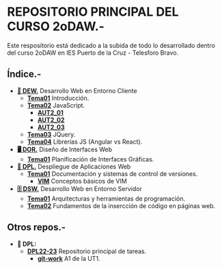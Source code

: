 # REPOSITORIO PRINCIPAL DEL CURSO 2oDAW.-

Este respositorio está dedicado a la subida de todo lo desarrollado dentro del curso 2oDAW en IES Puerto de la Cruz - Telesforo Bravo.

## Índice.-

- [**:man: DEW.**](/DEW) Desarrollo Web en Entorno Cliente
  - [**Tema01**](/DEW/TEMA01) Introducción.
  - [**Tema02**](/DEW/TEMA02) JavaScript.
    - [**AUT2_01**](/DEW/TEMA02/AUT2_01_Guillermo_Sicilia_Variables)
    - [**AUT2_02**](/DEW/TEMA02/AUT2_02_Guillermo_Sicilia)
    - [**AUT2_03**](/DEW/TEMA03/AUT2_03_Guillermo_Sicilia)
  - [**Tema03**](/DEW/TEMA03) JQuery.
  - [**Tema04**](/DEW/TEMA04) Librerías JS (Angular vs React).
- [**:desktop_computer: DOR.**](/DOR) Diseño de Interfaces Web
  - [**Tema01**](/DOR/TEMA01) Planificación de Interfaces Gráficas.
- [**:rocket: DPL.**](/DPL) Despliegue de Aplicaciones Web
  - [**Tema01**](/DPL/TEMA01) Documentación y sistemas de control de versiones.
    - [**VIM**](/DPL/TEMA01/VIM) Conceptos básicos de VIM
- [**:file_cabinet: DSW.**](/DSW) Desarrollo Web en Entorno Servidor
  - [**Tema01**](/DSW/TEMA01) Arquitecturas y herramientas de programación.
  - [**Tema02**](/DSW/TEMA02) Fundamentos de la insercción de código en páginas web.

## Otros repos.-
- **:rocket: DPL:**
  - [**DPL22-23**](https://github.com/GuillermoSH/dpl22-23) Repositorio principal de tareas.
    - [**git-work**](https://github.com/GuillermoSH/git-work) A1 de la UT1.
